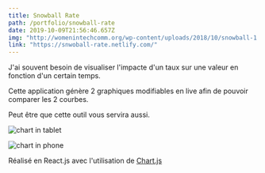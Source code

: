 ```yaml
---
title: Snowball Rate
path: /portfolio/snowball-rate
date: 2019-10-09T21:56:46.657Z
img: "http://womenintechcomm.org/wp-content/uploads/2018/10/snowball-1.jpg"
link: "https://snwoball-rate.netlify.com/"
---
```


J'ai souvent besoin de visualiser l'impacte d'un taux sur une valeur en fonction d'un certain temps.

Cette application génère 2 graphiques modifiables en live afin de pouvoir comparer les 2 courbes.

Peut être que cette outil vous servira aussi.

![chart in tablet](/img/wepb_1078/capture-du-2019-10-09-23-55-38.webp "chart in tablet")

![chart in phone](/img/wepb_1078/capture-du-2019-10-09-23-55-14.webp "chart in phone")

Réalisé en React.js avec l'utilisation de [Chart.js](https://www.chartjs.org/)
